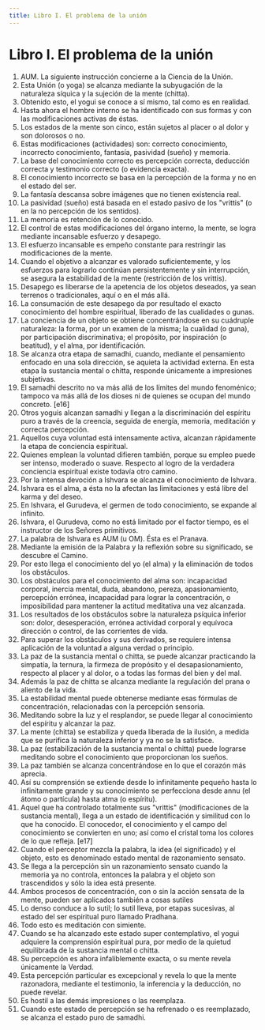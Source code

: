 ```yaml
---
title: Libro I. El problema de la unión 
---
```


# Libro I. El problema de la unión 

1. AUM. La siguiente instrucción concierne a la Ciencia de la Unión. <af book="1" af="1"/>
2. Esta Unión (o yoga) se alcanza mediante la subyugación de la naturaleza síquica y la sujeción de la mente (chitta).  <af book="1" af="2"/>
3. Obtenido esto, el yogui se conoce a sí mismo, tal como es en realidad.  <af book="1" af="3"/>
4. Hasta ahora el hombre interno se ha identificado con sus formas y con las modificaciones activas de éstas.  <af book="1" af="4"/>
5. Los estados de la mente son cinco, están sujetos al placer o al dolor y son dolorosos o no.  <af book="1" af="5"/>
6. Estas modificaciones (actividades) son: correcto conocimiento, incorrecto conocimiento, fantasía, pasividad (sueño) y memoria.  <af book="1" af="6"/>
7. La base del conocimiento correcto es percepción correcta, deducción correcta y testimonio correcto (o evidencia exacta).  <af book="1" af="7"/>
8. El conocimiento incorrecto se basa en la percepción de la forma y no en el estado del ser.  <af book="1" af="8"/>
9. La fantasía descansa sobre imágenes que no tienen existencia real.  <af book="1" af="9"/>
10. La pasividad (sueño) está basada en el estado pasivo de los "vrittis" (o en la no percepción de los sentidos).  <af book="1" af="10"/>
11. La memoria es retención de lo conocido.  <af book="1" af="11"/>
12. El control de estas modificaciones del órgano interno, la mente, se logra mediante incansable esfuerzo y desapego. <af book="1" af="12"/>
13. El esfuerzo incansable es empeño constante para restringir las modificaciones de la mente. <af book="1" af="13"/>
14. Cuando el objetivo a alcanzar es valorado suficientemente, y los esfuerzos para lograrlo continúan persistentemente y sin interrupción, se asegura la estabilidad de la mente (restricción de los vrittis). <af book="1" af="14"/>
15. Desapego es liberarse de la apetencia de los objetos deseados, ya sean terrenos o tradicionales, aquí o en el más allá. <af book="1" af="15"/>
16. La consumación de este desapego da por resultado el exacto conocimiento del hombre espiritual, liberado de las cualidades o gunas. <af book="1" af="16"/>
17. La conciencia de un objeto se obtiene concentrándose en su cuádruple naturaleza: la forma, por un examen de la misma; la cualidad (o guna), por participación discriminativa; el propósito, por inspiración (o beatitud), y el alma, por identificación. <af book="1" af="17"/>
18. Se alcanza otra etapa de samadhi, cuando, mediante el pensamiento enfocado en una sola dirección, se aquieta la actividad externa. En esta etapa la sustancia mental o chitta, responde únicamente a impresiones subjetivas. <af book="1" af="18"/>
19. El samadhi descrito no va más allá de los límites del mundo fenoménico; tampoco va más allá de los dioses ni de quienes se ocupan del mundo concreto. <af book="1" af="19"/> [e16]
20. Otros yoguis alcanzan samadhi y llegan a la discriminación del espíritu puro a través de la creencia, seguida de energía, memoria, meditación y correcta percepción. <af book="1" af="20"/>
21. Aquellos cuya voluntad está intensamente activa, alcanzan rápidamente la etapa de conciencia espiritual. <af book="1" af="21"/>
22. Quienes emplean la voluntad difieren también, porque su empleo puede ser intenso, moderado o suave. Respecto al logro de la verdadera conciencia espiritual existe todavía otro camino. <af book="1" af="22"/>
23. Por la intensa devoción a Ishvara se alcanza el conocimiento de Ishvara. <af book="1" af="23"/>
24. Ishvara es el alma, a ésta no la afectan las limitaciones y está libre del karma y del deseo. <af book="1" af="24"/>
25. En Ishvara, el Gurudeva, el germen de todo conocimiento, se expande al infinito. <af book="1" af="25"/>
26. Ishvara, el Gurudeva, como no está limitado por el factor tiempo, es el instructor de los Señores primitivos.
27. La palabra de Ishvara es AUM (u OM). Ésta es el Pranava.
28. Mediante la emisión de la Palabra y la reflexión sobre su significado, se descubre el Camino.
29. Por esto llega el conocimiento del yo (el alma) y la eliminación de todos los obstáculos.
30. Los obstáculos para el conocimiento del alma son: incapacidad corporal, inercia mental, duda, abandono, pereza, apasionamiento, percepción errónea, incapacidad para lograr la concentración, o imposibilidad para mantener la actitud meditativa una vez alcanzada.
31. Los resultados de los obstáculos sobre la naturaleza psíquica inferior son: dolor, desesperación, errónea actividad corporal y equívoca dirección o control, de las corrientes de vida.
32. Para superar los obstáculos y sus derivados, se requiere intensa aplicación de la voluntad a alguna verdad o principio.
33. La paz de la sustancia mental o chitta, se puede alcanzar practicando la simpatía, la ternura, la firmeza de propósito y el desapasionamiento, respecto al placer y al dolor, o a todas las formas del bien y del mal.
34. Además la paz de chitta se alcanza mediante la regulación del prana o aliento de la vida.
35. La estabilidad mental puede obtenerse mediante esas fórmulas de concentración, relacionadas con la percepción sensoria.
36. Meditando sobre la luz y el resplandor, se puede llegar al conocimiento del espíritu y alcanzar la paz.
37. La mente (chitta) se estabiliza y queda liberada de la ilusión, a medida que se purifica la naturaleza inferior y ya no se la satisface.
38. La paz (estabilización de la sustancia mental o chitta) puede lograrse meditando sobre el conocimiento que proporcionan los sueños.
39. La paz también se alcanza concentrándose en lo que el corazón más aprecia.
40. Así su comprensión se extiende desde lo infinitamente pequeño hasta lo infinitamente grande y su conocimiento se perfecciona desde annu (el átomo o partícula) hasta atma (o espíritu).
41. Aquel que ha controlado totalmente sus "vrittis" (modificaciones de la sustancia mental), llega a un estado de identificación y similitud con lo que ha conocido. El conocedor, el conocimiento y el campo del conocimiento se convierten en uno; así como el cristal toma los colores de lo que refleja. [e17]
42. Cuando el perceptor mezcla la palabra, la idea (el significado) y el objeto, esto es denominado estado mental de razonamiento sensato.
43. Se llega a la percepción sin un razonamiento sensato cuando la memoria ya no controla, entonces la palabra y el objeto son trascendidos y sólo la idea está presente.
44. Ambos procesos de concentración, con o sin la acción sensata de la mente, pueden ser aplicados también a cosas sutiles
45. Lo denso conduce a lo sutil; lo sutil lleva, por etapas sucesivas, al estado del ser espiritual puro llamado Pradhana.
46. Todo esto es meditación con simiente.
47. Cuando se ha alcanzado este estado super contemplativo, el yogui adquiere la comprensión espiritual pura, por medio de la quietud equilibrada de la sustancia mental o chitta.
48. Su percepción es ahora infaliblemente exacta, o su mente revela únicamente la Verdad.
49. Esta percepción particular es excepcional y revela lo que la mente razonadora, mediante el testimonio, la inferencia y la deducción, no puede revelar.
50. Es hostil a las demás impresiones o las reemplaza.
51. Cuando este estado de percepción se ha refrenado o es reemplazado, se alcanza el estado puro de samadhi.
